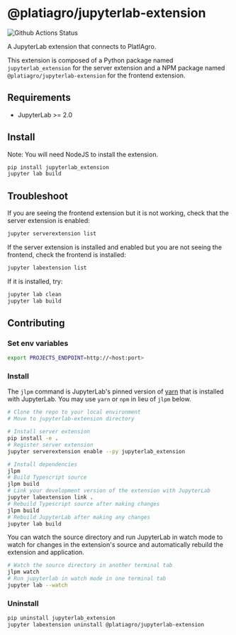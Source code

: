 # @platiagro/jupyterlab-extension

![Github Actions Status](https://github.com/platiagro/jupyterlab-extension/workflows/Build/badge.svg)

A JupyterLab extension that connects to PlatIAgro.


This extension is composed of a Python package named `jupyterlab_extension`
for the server extension and a NPM package named `@platiagro/jupyterlab-extension`
for the frontend extension.


## Requirements

* JupyterLab >= 2.0

## Install

Note: You will need NodeJS to install the extension.

```bash
pip install jupyterlab_extension
jupyter lab build
```

## Troubleshoot

If you are seeing the frontend extension but it is not working, check
that the server extension is enabled:

```bash
jupyter serverextension list
```

If the server extension is installed and enabled but you are not seeing
the frontend, check the frontend is installed:

```bash
jupyter labextension list
```

If it is installed, try:

```bash
jupyter lab clean
jupyter lab build
```

## Contributing

### Set env variables

```bash
export PROJECTS_ENDPOINT=http://<host:port>
```

### Install

The `jlpm` command is JupyterLab's pinned version of
[yarn](https://yarnpkg.com/) that is installed with JupyterLab. You may use
`yarn` or `npm` in lieu of `jlpm` below.

```bash
# Clone the repo to your local environment
# Move to jupyterlab-extension directory

# Install server extension
pip install -e .
# Register server extension
jupyter serverextension enable --py jupyterlab_extension

# Install dependencies
jlpm
# Build Typescript source
jlpm build
# Link your development version of the extension with JupyterLab
jupyter labextension link .
# Rebuild Typescript source after making changes
jlpm build
# Rebuild JupyterLab after making any changes
jupyter lab build
```

You can watch the source directory and run JupyterLab in watch mode to watch for changes in the extension's source and automatically rebuild the extension and application.

```bash
# Watch the source directory in another terminal tab
jlpm watch
# Run jupyterlab in watch mode in one terminal tab
jupyter lab --watch
```

### Uninstall

```bash
pip uninstall jupyterlab_extension
jupyter labextension uninstall @platiagro/jupyterlab-extension
```
